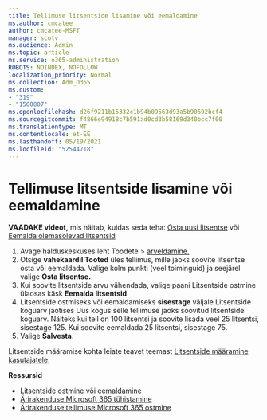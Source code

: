 ```yaml
---
title: Tellimuse litsentside lisamine või eemaldamine
ms.author: cmcatee
author: cmcatee-MSFT
manager: scotv
ms.audience: Admin
ms.topic: article
ms.service: o365-administration
ROBOTS: NOINDEX, NOFOLLOW
localization_priority: Normal
ms.collection: Adm_O365
ms.custom:
- "319"
- "1500007"
ms.openlocfilehash: d26f9211b15332c1b94b09563d93a5b90592bcf4
ms.sourcegitcommit: f4866e94918c7b591ad0cd3b58169d340bcc7f00
ms.translationtype: MT
ms.contentlocale: et-EE
ms.lasthandoff: 05/19/2021
ms.locfileid: "52544718"
---
```

# <a name="add-or-remove-licenses-for-your-subscription"></a>Tellimuse litsentside lisamine või eemaldamine

**VAADAKE videot,** mis näitab, kuidas seda teha: [Osta uusi litsentse](https://go.microsoft.com/fwlink/p/?linkid=2154857) või [Eemalda olemasolevad litsentsid](https://go.microsoft.com/fwlink/p/?linkid=2154938)

1. Avage halduskeskuses leht Toodete  >  [arveldamine.](https://go.microsoft.com/fwlink/p/?linkid=842054)
2. Otsige **vahekaardil Tooted** üles tellimus, mille jaoks soovite litsentse osta või eemaldada. Valige kolm punkti (veel toiminguid) ja seejärel valige **Osta litsentse.**
3. Kui soovite litsentside arvu vähendada, valige paani  Litsentside ostmine ülaosas käsk **Eemalda litsentsid**.
4. Litsentside ostmiseks või eemaldamiseks **sisestage** väljale Litsentside koguarv jaotises Uus kogus selle tellimuse jaoks soovitud litsentside koguarv.  Näiteks kui teil on 100 litsentsi ja soovite lisada veel 25 litsentsi, sisestage 125. Kui soovite eemaldada 25 litsentsi, sisestage 75.
5. Valige **Salvesta**.

Litsentside määramise kohta leiate teavet teemast [Litsentside määramine kasutajatele.](/microsoft-365/admin/manage/assign-licenses-to-users)

**Ressursid**
  
- [Litsentside ostmine või eemaldamine](/microsoft-365/commerce/licenses/buy-licenses)
- [Ärirakenduse Microsoft 365 tühistamine](/microsoft-365/commerce/subscriptions/cancel-your-subscription)
- [Ärirakenduse tellimuse Microsoft 365 ostmine](/microsoft-365/commerce/try-or-buy-microsoft-365)